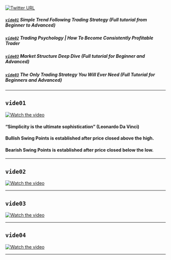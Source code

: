 [![Twitter URL](https://img.shields.io/twitter/url/https/twitter.com/bukotsunikki.svg?style=social&label=Follow%20%40StoicTA)](https://twitter.com/StoicTA)

##### [`vide01`](#vide01) Simple Trend Following Trading Strategy (Full tutorial from Beginner to Advanced)
##### [`vide02`](#vide02) Trading Psychology | How To Become Consistently Profitable Trader
##### [`vide03`](#vide03) Market Structure Deep Dive (Full tutorial for Beginner and Advanced)
##### [`vide03`](#vide03) The Only Trading Strategy You Will Ever Need (Full Tutorial for Beginners and Advanced)

___  
## `vide01`
[![Watch the video](https://img.youtube.com/vi/pP3UsqAT_V4/hqdefault.jpg)](https://www.youtube.com/watch?v=pP3UsqAT_V4)  

#### “Simplicity is the ultimate sophistication” (Leonardo Da Vinci)

#### Bullish Swing Points is established after price **closed** above the high.
#### Bearish Swing Points is established after price **closed** below the low.

___  
## `vide02`
[![Watch the video](https://img.youtube.com/vi/Af-qS5j-MGo/hqdefault.jpg)](https://www.youtube.com/watch?v=Af-qS5j-MGo)  
___  
## `vide03`
[![Watch the video](https://img.youtube.com/vi/ovMBoGmsfaw/hqdefault.jpg)](https://www.youtube.com/watch?v=ovMBoGmsfaw)  
___  
## `vide04`
[![Watch the video](https://img.youtube.com/vi/fqdHO3_v0BU/hqdefault.jpg)](https://www.youtube.com/watch?v=fqdHO3_v0BU)  
___  
